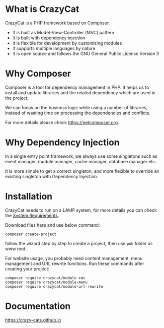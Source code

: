 # What is CrazyCat

CrazyCat is a PHP framework based on Composer.

- It is built as Model-View-Controller (MVC) pattern
- It is built with dependency injection
- It is flexible for development by customizing modules
- It supports multiple languages by nature
- It is open source and follows the GNU General Public License Version 3


# Why Composer

Composer is a tool for dependency management in PHP. It helps us to install and update libraries and the related dependency which are used in the project.

We can focus on the business logic while using a number of libraries, instead of wasting time on processing the dependencies and conflicts.

For more details please check <https://getcomposer.org>.


# Why Dependency Injection

In a single entry point framework, we always use some singletons such as event manager, module manager, cache manager, database manager etc..

It is more simple to get a correct singleton, and more flexible to override an existing singleton with Dependency Injection.


# Installation

CrazyCat needs to run on a LAMP system, for more details you can check the [System Requirements](https://crazy-cats.github.io#documentation/setup/system-requirements).

Download files here and use below command:
```
composer create-project
```

follow the wizard step by step to create a project, then use `pub` folder as www root.

For website usage, you probably need content management, menu management and URL rewrite functions. Run these commands after creating your project:

```
composer require crazycat/module-cms
composer require crazycat/module-menu
composer require crazycat/module-url-rewrite
```


# Documentation

<https://crazy-cats.github.io>

